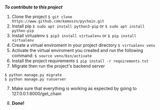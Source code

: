 ***To contribute to this project***
1. Clone the project 
`$ git clone https://www.github.com/kemoszn/pychain.git`
2. Install pip 
`$ sudo apt install python3-pip` or `$ sudo apt install python-pip`
2. Install virtualenv 
`$ pip3 install virtualenv` or `$ pip install virtualenv`
3. Create a virtual enviroment in your project directory 
`$ virtualenv venv`
4. Activate the virtual enviroment you created and run the following command:
`$ source venv/bin/activate`
5. Install the project requirements 
`$ pip install -r requirements.txt`
6. Migrate then run the project's backend server 
``` 
$ python manage.py migrate
$ python manage.py runserver 
```
7. Make sure that everything is working as expected by going to 127.0.0.1:8000/get_chain  

8. **Done!**
